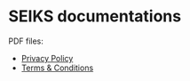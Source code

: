 <!DOCTYPE html>
<html>
  <head>
    <title>Documents</title>
  </head>
  <body>
    <h1>SEIKS documentations</h1>
    <p>PDF files:</p>
    <ul>
      <li><a href="https://github.com/nainajnahO/nainajnaho.github.io/blob/main/privacy-policy.pdf">Privacy Policy</a></li>
      <li><a href="https://github.com/nainajnahO/nainajnaho.github.io/blob/main/terms-and-conditions.pdf">Terms & Conditions</a></li>
    </ul>
  </body>
</html>
